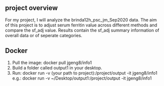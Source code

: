 ## project overview

For my project, I will analyze the brinda12h_psc_jm_Sep2020 data. The aim of this project is to adjust serum ferritin value across different methods and compare the sf_adj value.
Results contain the sf_adj summary information of overall data or of seperate categories.

## Docker
1. Pull the image: docker pull jgeng8/info1
2. Build a folder called output1 in your desktop.
3. Run: docker run -v (your path to project):/project/output -it jgeng8/info1
      e.g.: docker run -v ~/Desktop/output1:/project/output -it jgeng8/info1
